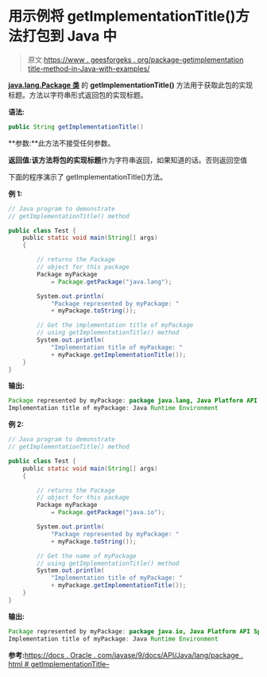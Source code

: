 # 用示例将 getImplementationTitle()方法打包到 Java 中

> 原文:[https://www . geesforgeks . org/package-getimplementation title-method-in-Java-with-examples/](https://www.geeksforgeeks.org/package-getimplementationtitle-method-in-java-with-examples/)

**[java.lang.Package 类](https://www.geeksforgeeks.org/java-lang-package-java/)** 的 **getImplementationTitle()** 方法用于获取此包的实现标题。方法以字符串形式返回包的实现标题。

**语法:**

```java
public String getImplementationTitle()

```

**参数:**此方法不接受任何参数。

**返回值:**该方法将包的**实现标题**作为字符串返回，如果知道的话。否则返回空值

下面的程序演示了 getImplementationTitle()方法。

**例 1:**

```java
// Java program to demonstrate
// getImplementationTitle() method

public class Test {
    public static void main(String[] args)
    {

        // returns the Package
        // object for this package
        Package myPackage
            = Package.getPackage("java.lang");

        System.out.println(
            "Package represented by myPackage: "
            + myPackage.toString());

        // Get the implementation title of myPackage
        // using getImplementationTitle() method
        System.out.println(
            "Implementation title of myPackage: "
            + myPackage.getImplementationTitle());
    }
}
```

**输出:**

```java
Package represented by myPackage: package java.lang, Java Platform API Specification, version 1.8
Implementation title of myPackage: Java Runtime Environment

```

**例 2:**

```java
// Java program to demonstrate
// getImplementationTitle() method

public class Test {
    public static void main(String[] args)
    {

        // returns the Package
        // object for this package
        Package myPackage
            = Package.getPackage("java.io");

        System.out.println(
            "Package represented by myPackage: "
            + myPackage.toString());

        // Get the name of myPackage
        // using getImplementationTitle() method
        System.out.println(
            "Implementation title of myPackage: "
            + myPackage.getImplementationTitle());
    }
}
```

**输出:**

```java
Package represented by myPackage: package java.io, Java Platform API Specification, version 1.8
Implementation title of myPackage: Java Runtime Environment

```

**参考:**[https://docs . Oracle . com/javase/9/docs/API/Java/lang/package . html # getImplementationTitle–](https://docs.oracle.com/javase/9/docs/api/java/lang/Package.html#getImplementationTitle--)